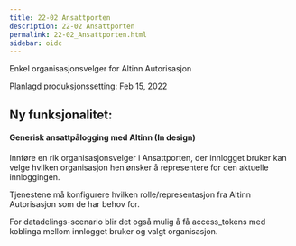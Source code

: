 ```yaml
---
title: 22-02 Ansattporten
description: 22-02 Ansattporten
permalink: 22-02_Ansattporten.html
sidebar: oidc
---
```



Enkel organisasjonsvelger for Altinn Autorisasjon



Planlagd produksjonssetting: Feb 15, 2022

## Ny funksjonalitet:


#### Generisk ansattpålogging med Altinn (In design)

Innføre en rik organisasjonsvelger i Ansattporten, der innlogget bruker kan velge hvilken organisasjon hen ønsker å representere for den aktuelle innloggingen.

Tjenestene må konfigurere hvilken rolle/representasjon fra Altinn Autorisasjon som de har behov for.

For datadelings-scenario blir det også mulig å få access\_tokens med koblinga mellom innlogget bruker og valgt organisasjon.

